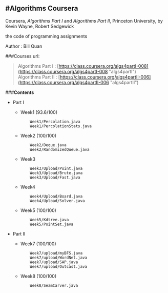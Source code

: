 #Algorithms Coursera
----

Coursera, *Algorithms Part I* and *Algorithms Part II*, Princeton University, by Kevin Wayne, Robert Sedgewick<br>

the code of programming assignments

Author : Bill Quan

###Courses url:  
> Algorithms Part I : [https://class.coursera.org/algs4partI-008](https://class.coursera.org/algs4partI-008 "algs4partI") <br>
> Algorithms Part II : [https://class.coursera.org/algs4partII-006](https://class.coursera.org/algs4partII-006 "algs4partII")


###**Contents**
* Part I
  * Week1  (93.6/100)

            Week1/Percolation.java
            Week1/PercolationStats.java

  * Week2  (100/100)

            Week2/Deque.java
            Week2/RandomizedQueue.java

  * Week3  
 
            Week3/Upload/Point.java
            Week3/Upload/Brute.java
            Week3/Upload/Fast.java

  * Week4  

            Week4/Upload/Board.java
            Week4/Upload/Solver.java

  * Week5  (100/100)

            Week5/Kdtree.java
            Week5/PointSet.java

* Part II  
  * Week7  (100/100)

			Week7/upload/myBFS.java
			Week7/upload/WordNet.java
			Week7/upload/SAP.java
			Week7/upload/Outcast.java

  * Week8  (100/100)	
	
			Week8/SeamCarver.java
